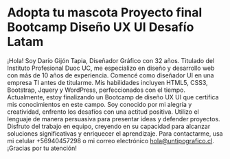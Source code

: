 # Adopta tu mascota Proyecto final Bootcamp Diseño UX UI Desafío Latam
¡Hola! Soy Darío Gijón Tapia, Diseñador Gráfico con 32 años. Titulado del Instituto Profesional Duoc UC, me especializo en diseño y desarrollo web con más de 10 años de experiencia. Comencé como diseñador UI en una empresa TI antes de titularme. Mis habilidades incluyen HTML5, CSS3, Bootstrap, Jquery y WordPress, perfeccionados con el tiempo. Actualmente, estoy finalizando un Bootcamp de diseño UX UI que certifica mis conocimientos en este campo.
Soy conocido por mi alegría y creatividad, enfrento los desafíos con una actitud positiva. Utilizo el lenguaje de manera persuasiva para presentar ideas y defender proyectos. Disfruto del trabajo en equipo, creyendo en su capacidad para alcanzar soluciones significativas y enriquecer el aprendizaje.
Para contactarme, usa mi celular +56940457298 o mi correo electrónico hola@untipografico.cl. 
¡Gracias por tu atención!
